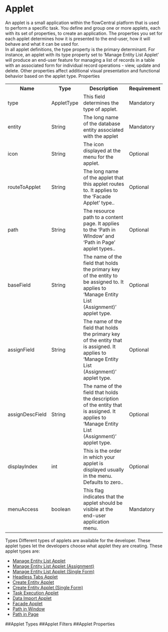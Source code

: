 # Applet
An applet is a small application within the flowCentral platform that is used to perform a specific task. You define and group one or more applets, each with its set of properties, to create an application. The properties you set for each applet determines how it is presented to the end-user, how it will behave and what it can be used for.<br>
In all applet definitions, the type property is the primary determinant. For instance, an applet with its type property set to ‘Manage Entity List Applet’ will produce an end-user feature for managing a list of records in a table with an associated form for individual record operations - view, update and delete. Other properties affect additional visual presentation and functional behavior based on the applet type.
    Properties
        <table>
        <tr>
            <th>Name</th>
            <th>Type</th>
            <th>Description</th>
            <th>Requirement</th>
        </tr>
        <tr>
            <td>type</td>
            <td>AppletType</td>
            <td>This field determines the type of applet.</td>
            <td>Mandatory</td>
        </tr>
        <tr>
            <td>entity</td>
            <td>String</td>
            <td>The long name of the database entity associated with the applet</td>
            <td>Mandatory</td>
        </tr>
        <tr>
            <td>icon</td>
            <td>String</td>
            <td>The icon displayed at the menu for the applet.</td>
            <td>Optional</td>
        </tr>
        <tr>
            <td>routeToApplet</td>
            <td>String</td>
            <td>The long name of the applet that this applet routes to. It applies to the ‘Facade Applet’ type..</td>
            <td>Optional</td>
        </tr>
        <tr>
            <td>path</td>
            <td>String</td>
            <td>The resource path to a content page. It applies to the ‘Path in WIndow’ and ‘Path in Page’ applet types..</td>
            <td>Optional</td>
        </tr>
        <tr>
            <td>baseField</td>
            <td>String</td>
            <td>The name of the field that holds the primary key of the entity to be assigned to. It applies to ‘Manage Entity List (Assignment)’ applet type.</td>
            <td>Optional</td>
        </tr>
        <tr>
            <td>assignField</td>
            <td>String</td>
            <td>The name of the field that holds the primary key of the entity that is assigned. It applies to ‘Manage Entity List (Assignment)’ applet type.</td>
            <td>Optional</td>
        </tr>
        <tr>
            <td>assignDescField</td>
            <td>String</td>
            <td>The name of the field that holds the description of the entity that is assigned. It applies to ‘Manage Entity List (Assignment)’ applet type.</td>
            <td>Optional</td>
        </tr>
        <tr>
            <td>displayIndex</td>
            <td>int</td>
            <td>This is the order in which your applet is displayed usually in the menu. Defaults to zero..</td>
            <td>Optional</td>
        </tr>
        <tr>
            <td>menuAccess</td>
            <td>boolean</td>
            <td>This flag indicates that the applet should be visible at the end-user application menu.</td>
            <td>Mandatory</td>
        </tr>
    </table>
    Types
    Different types of applets are available for the developer. These applet types let the developers choose what applet they are creating.
    These applet types are:
        <ul>
            <li><a href="appletTypes.md#Manage-Entity-List-Applet">Manage Entity List Applet</a></li>
            <li><a href="manageEntityList(assignment).html">Manage Entity List Applet (Assignment)</a></li>
            <li><a href="manageEntityList(singleForm).html">Manage Entity List Applet (Single Form)</a></li>
            <li><a href="headlessTabsApplet.html">Headless Tabs Applet</a></li>
            <li><a href="createEntityApplet.html">Create Entity Applet</a></li>
            <li><a href="createEntityApplet(singleForm).html">Create Entity Applet (Single Form)</a></li>
            <li><a href="taskExecutionApplet.html">Task Execution Applet</a></li>
            <li><a href="dataImportApplet.html">Data Import Applet</a></li>
            <li><a href="facadeApplet.html">Facade Applet</a></li>
            <li><a href="pathInWindows.html">Path in Window</a></li>
            <li><a href="pathInPage.html">Path in Page</a></li>
        </ul>
    
##Applet Types
##Applet Filters
##Applet Properties